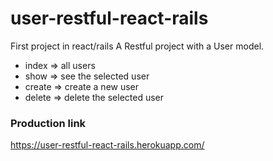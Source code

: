 # user-restful-react-rails

First project in react/rails
A Restful project with a User model.
- index => all users
- show => see the selected user
- create => create a new user
- delete => delete the selected user

### Production link
https://user-restful-react-rails.herokuapp.com/

